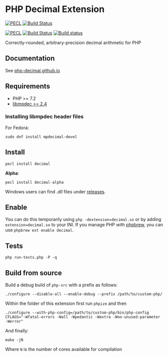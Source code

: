 # PHP Decimal Extension


[![PECL](https://img.shields.io/static/v1?message=1.4.0&label=PECL&color=blue&style=flat&logo=php)](https://pecl.php.net/package/decimal/1.3.1)
[![Build Status](https://travis-ci.org/php-decimal/ext-decimal.svg?branch=1.3)](https://travis-ci.org/php-decimal/ext-decimal)

[![PECL](https://img.shields.io/static/v1?message=2.0.0-alpha&label=PECL&color=blue&style=flat&logo=php)](https://pecl.php.net/package/decimal/2.0.0)
[![Build Status](https://travis-ci.org/php-decimal/ext-decimal.svg?branch=2.0&style=flat)](https://travis-ci.org/php-decimal/ext-decimal)
[![Build status](https://ci.appveyor.com/api/projects/status/lg5nw5tqgpmv1c33?svg=true)](https://ci.appveyor.com/project/rtheunissen/php-decimal)

Correctly-rounded, arbitrary-precision decimal arithmetic for PHP

## Documentation

See [php-decimal.github.io](https://php-decimal.github.io)

## Requirements

- PHP >= 7.2
- [libmpdec >= 2.4](http://www.bytereef.org/mpdecimal/download.html)

### Installing libmpdec header files

For Fedora:
```shell
sudo dnf install mpdecimal-devel
```

## Install

```
pecl install decimal
```

**Alpha**:

```
pecl install decimal-alpha
```

Windows users can find *.dll* files under [releases](https://github.com/php-decimal/ext-decimal/releases).

## Enable

You can do this temporarily using `php -dextension=decimal.so` or by adding `extension=decimal.so` to your INI. If you manage PHP with [phpbrew](https://github.com/phpbrew/phpbrew), you can use `phpbrew ext enable decimal`.

## Tests

```
php run-tests.php -P -q
```

## Build from source

Build a debug build of ``php-src`` with a prefix as follows:
```shell
./configure --disable-all --enable-debug --prefix /path/to/custom-php/
```

Within the folder of this extension first run ``phpize`` and then

```shell
./configure --with-php-config=/path/to/custom-php/bin/php-config CFLAGS="-Wfatal-errors -Wall -Wpedantic -Wextra -Wno-unused-parameter -Werror"
```

And finally:
```shell
make -jN
```
Where ``N`` is the number of cores available for compilation
